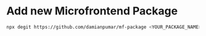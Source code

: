 # Add new Microfrontend Package

```sh
npx degit https://github.com/damianpumar/mf-package <YOUR_PACKAGE_NAME>
```
